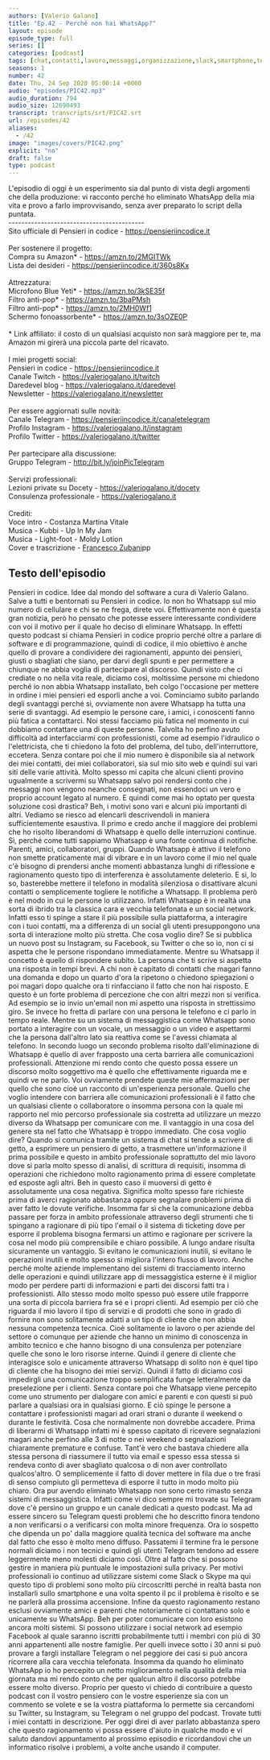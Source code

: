 ```yaml
---
authors: [Valerio Galano]
title: "Ep.42 - Perché non hai WhatsApp?"
layout: episode
episode_type: full
series: []
categories: [podcast]
tags: [chat,contatti,lavoro,messaggi,organizzazione,slack,smartphone,telegram,whatsapp]
seasons: 1
number: 42
date: Thu, 24 Sep 2020 05:00:14 +0000
audio: "episodes/PIC42.mp3"
audio_duration: 794
audio_size: 12690493
transcript: transcripts/srt/PIC42.srt
url: /episodes/42
aliases: 
  - /42
image: "images/covers/PIC42.png"
explicit: "no"
draft: false
type: podcast
---
```

L'episodio di oggi è un esperimento sia dal punto di vista degli argomenti che della produzione: vi racconto perché ho eliminato WhatsApp della mia vita e provo a farlo improvvisando, senza aver preparato lo script della puntata.<br />------------------------------------------<br />Sito ufficiale di Pensieri in codice - <a href="https://pensieriincodice.it" rel="noopener">https://pensieriincodice.it</a> <br /><br />Per sostenere il progetto:<br />Compra su Amazon* - <a href="https://amzn.to/2MGITWk" rel="noopener">https://amzn.to/2MGITWk</a>  <br />Lista dei desideri - <a href="https://pensieriincodice.it/360s8Kx" rel="noopener">https://pensieriincodice.it/360s8Kx</a> <br /><br />Attrezzatura:<br />Microfono Blue Yeti* - <a href="https://amzn.to/3kSE35f" rel="noopener">https://amzn.to/3kSE35f</a>  <br />Filtro anti-pop* - <a href="https://amzn.to/3baPMsh" rel="noopener">https://amzn.to/3baPMsh</a>  <br />Filtro anti-pop* - <a href="https://amzn.to/2MH0Wf1" rel="noopener">https://amzn.to/2MH0Wf1</a>  <br />Schermo fonoassorbente* - <a href="https://amzn.to/3sOZE0P" rel="noopener">https://amzn.to/3sOZE0P</a>  <br /><br />* Link affiliato: il costo di un qualsiasi acquisto non sarà maggiore per te, ma Amazon mi girerà una piccola parte del ricavato. <br /><br />I miei progetti social:<br />Pensieri in codice - <a href="https://pensieriincodice.it" rel="noopener">https://pensieriincodice.it</a> <br />Canale Twitch - <a href="https://valeriogalano.it/twitch" rel="noopener">https://valeriogalano.it/twitch</a> <br />Daredevel blog - <a href="https://valeriogalano.it/daredevel" rel="noopener">https://valeriogalano.it/daredevel</a> <br />Newsletter - <a href="https://valeriogalano.it/newsletter" rel="noopener">https://valeriogalano.it/newsletter</a> <br /><br />Per essere aggiornati sulle novità:<br />Canale Telegram - <a href="https://pensieriincodice.it/canaletelegram" rel="noopener">https://pensieriincodice.it/canaletelegram</a> <br />Profilo Instagram - <a href="https://valeriogalano.it/instagram" rel="noopener">https://valeriogalano.it/instagram</a> <br />Profilo Twitter - <a href="https://valeriogalano.it/twitter" rel="noopener">https://valeriogalano.it/twitter</a> <br /><br />Per partecipare alla discussione:<br />Gruppo Telegram - <a href="http://bit.ly/joinPicTelegram" rel="noopener">http://bit.ly/joinPicTelegram</a> <br /><br />Servizi professionali:<br />Lezioni private su Docety - <a href="https://valeriogalano.it/docety" rel="noopener">https://valeriogalano.it/docety</a> <br />Consulenza professionale - <a href="https://valeriogalano.it" rel="noopener">https://valeriogalano.it</a> <br /><br />Crediti:<br />Voce intro - Costanza Martina Vitale<br />Musica - Kubbi - Up In My Jam<br />Musica - Light-foot - Moldy Lotion<br />Cover e trascrizione - <a href="https://it.linkedin.com/in/francesco-zubani-5957081a6" rel="noopener">Francesco Zubani</a>pp

<!-- more -->

## Testo dell'episodio

Pensieri in codice. Idee dal mondo del software a cura di Valerio Galano.
Salve a tutti e bentornati su Pensieri in codice. Io non ho Whatsapp sul mio numero di cellulare e
chi se ne frega, direte voi. Effettivamente non è questa gran notizia, però ho pensato che potesse
essere interessante condividere con voi il motivo per il quale ho deciso di eliminare Whatsapp. In
effetti questo podcast si chiama Pensieri in codice proprio perché oltre a parlare di software e di
programmazione, quindi di codice, il mio obiettivo è anche quello di provare a condividere dei
ragionamenti, appunto dei pensieri, giusti o sbagliati che siano, per darvi degli spunti e
per permettere a chiunque ne abbia voglia di partecipare al discorso. Quindi visto che ci
crediate o no nella vita reale, diciamo così, moltissime persone mi chiedono perché io non
abbia Whatsapp installato, beh colgo l'occasione per mettere in ordine i miei pensieri ed esporli
anche a voi. Cominciamo subito parlando degli svantaggi perché sì, ovviamente non avere Whatsapp
ha tutta una serie di svantaggi. Ad esempio le persone care, i amici, i conoscenti fanno più
fatica a contattarci. Noi stessi facciamo più fatica nel momento in cui dobbiamo contattare
una di queste persone. Talvolta ho perfino avuto difficoltà ad interfacciarmi con professionisti,
come ad esempio l'idraulico o l'elettricista, che ti chiedono la foto del problema, del tubo,
dell'interruttore, eccetera. Senza contare poi che il mio numero è disponibile sia al network dei
miei contatti, dei miei collaboratori, sia sul mio sito web e quindi sui vari siti delle varie
attività. Molto spesso mi capita che alcuni clienti provino ugualmente a scrivermi su Whatsapp salvo
poi rendersi conto che i messaggi non vengono neanche consegnati, non essendoci un vero e
proprio account legato al numero. E quindi come mai ho optato per questa soluzione così drastica?
Beh, i motivi sono vari e alcuni più importanti di altri. Vediamo se riesco ad elencarli descrivendoli
in maniera sufficientemente esaustiva. Il primo e credo anche il maggiore dei problemi che ho
risolto liberandomi di Whatsapp è quello delle interruzioni continue. Sì, perché come tutti
sappiamo Whatsapp è una fonte continua di notifiche. Parenti, amici, collaboratori, gruppi.
Quando Whatsapp è attivo il telefono non smette praticamente mai di vibrare e in un lavoro come
il mio nel quale c'è bisogno di prendersi anche momenti abbastanza lunghi di riflessione e
ragionamento questo tipo di interferenza è assolutamente deleterio. E sì, lo so, basterebbe
mettere il telefono in modalità silenziosa o disattivare alcuni contatti o semplicemente
togliere le notifiche a Whatsapp. Il problema però è nel modo in cui le persone lo utilizzano.
Infatti Whatsapp è in realtà una sorta di ibrido tra la classica cara e vecchia telefonata e un
social network. Infatti esso ti spinge a stare il più possibile sulla piattaforma, a interagire con
i tuoi contatti, ma a differenza di un social gli utenti presuppongono una sorta di interazione
molto più stretta. Che cosa voglio dire? Se si pubblica un nuovo post su Instagram, su Facebook,
su Twitter o che so io, non ci si aspetta che le persone rispondano immediatamente. Mentre su
Whatsapp il concetto è quello di rispondere subito. La persona che ti scrive si aspetta
una risposta in tempi brevi. A chi non è capitato di contatti che magari fanno una domanda e dopo un
quarto d'ora la ripetono o chiedono spiegazioni o poi magari dopo qualche ora ti rinfacciano il
fatto che non hai risposto. E questo è un forte problema di percezione che con altri mezzi non
si verifica. Ad esempio se io invio un'email non mi aspetto una risposta in strettissimo giro. Se
invece ho fretta di parlare con una persona le telefono e ci parlo in tempo reale. Mentre su un
sistema di messaggistica come Whatsapp sono portato a interagire con un vocale, un messaggio o un video
e aspettarmi che la persona dall'altro lato sia reattiva come se l'avessi chiamata al telefono.
In secondo luogo un secondo problema risolto dall'eliminazione di Whatsapp è quello di aver
frapposto una certa barriera alle comunicazioni professionali. Attenzione mi rendo conto che
questo possa essere un discorso molto soggettivo ma è quello che effettivamente riguarda me e quindi
ve ne parlo. Voi ovviamente prendete queste mie affermazioni per quello che sono cioè un racconto
di un'esperienza personale. Quello che voglio intendere con barriera alle comunicazioni
professionali è il fatto che un qualsiasi cliente o collaboratore o insomma persona con la quale mi
rapporto nel mio percorso professionale sia costretta ad utilizzare un mezzo diverso da
Whatsapp per comunicare con me. Il vantaggio in una cosa del genere sta nel fatto che Whatsapp è
troppo immediato. Che cosa voglio dire? Quando si comunica tramite un sistema di chat si tende
a scrivere di getto, a esprimere un pensiero di getto, a trasmettere un'informazione il prima
possibile e questo in ambito professionale soprattutto del mio lavoro dove si parla molto
spesso di analisi, di scrittura di requisiti, insomma di operazioni che richiedono molto
ragionamento prima di essere completate ed esposte agli altri. Beh in questo caso il muoversi di
getto è assolutamente una cosa negativa. Significa molto spesso fare richieste prima di averci
ragionato abbastanza oppure segnalare problemi prima di aver fatto le dovute verifiche. Insomma
far sì che la comunicazione debba passare per forza in ambito professionale attraverso degli
strumenti che ti spingano a ragionare di più tipo l'email o il sistema di ticketing dove per esporre
il problema bisogna fermarsi un attimo e ragionare per scrivere la cosa nel modo più comprensibile
e chiaro possibile. A lungo andare risulta sicuramente un vantaggio. Si evitano le
comunicazioni inutili, si evitano le operazioni inutili e molto spesso si migliora l'intero
flusso di lavoro. Anche perché molte aziende implementano dei sistemi di tracciamento interno
delle operazioni e quindi utilizzare app di messaggistica esterne è il miglior modo per
perdere parti di informazioni e parti dei discorsi fatti tra i professionisti. Allo stesso modo molto
spesso può essere utile frapporre una sorta di piccola barriera fra sé e i propri clienti. Ad
esempio per ciò che riguarda il mio lavoro il tipo di servizi e di prodotti che sono in grado
di fornire non sono solitamente adatti a un tipo di cliente che non abbia nessuna competenza
tecnica. Cioè solitamente io lavoro o per aziende del settore o comunque per aziende
che hanno un minimo di conoscenza in ambito tecnico e che hanno bisogno di una consulenza
per potenziare quelle che sono le loro risorse interne. Quindi il genere di cliente che
interagisce solo e unicamente attraverso Whatsapp di solito non è quel tipo di cliente che ha
bisogno dei miei servizi. Quindi il fatto di diciamo così impedirgli una comunicazione
troppo semplificata funge letteralmente da preselezione per i clienti. Senza contare
poi che Whatsapp viene percepito come uno strumento per dialogare con amici e parenti
e con questi si può parlare a qualsiasi ora in qualsiasi giorno. E ciò spinge le persone a
contattare i professionisti magari ad orari strani o durante il weekend o durante le festività. Cosa
che normalmente non dovrebbe accadere. Prima di liberarmi di Whatsapp infatti mi è spesso
capitato di ricevere segnalazioni magari anche perfino alle 3 di notte o nei weekend o
segnalazioni chiaramente premature e confuse. Tant'è vero che bastava chiedere alla stessa
persona di riassumere il tutto via email e spesso essa stessa si rendeva conto di aver
sbagliato qualcosa o di non aver controllato qualcos'altro. O semplicemente il fatto di
dover mettere in fila due o tre frasi di senso compiuto gli permetteva di esporre il tutto in
modo molto più chiaro. Ora pur avendo eliminato Whatsapp non sono certo rimasto senza sistemi di
messaggistica. Infatti come vi dico sempre mi trovate su Telegram dove c'è persino un gruppo
e un canale dedicati a questo podcast. Ma ad essere sincero su Telegram questi problemi che
ho descritto finora tendono a non verificarsi o a verificarsi con molta minore frequenza. Ora
io sospetto che dipenda un po' dalla maggiore qualità tecnica del software ma anche dal
fatto che esso è molto meno diffuso. Passatemi il termine fra le persone normali diciamo i non
tecnici e quindi gli utenti Telegram tendono ad essere leggermente meno molesti diciamo così.
Oltre al fatto che si possono gestire in maniera più puntuale le impostazioni sulla privacy. Per
motivi professionali io continuo ad utilizzare sistemi come Slack o Skype ma qui questo tipo di
problemi sono molto più circoscritti perché in realtà basta non installarli sullo smartphone e
una volta spento il pc il problema è risolto e se ne parlerà alla prossima accensione.
Infine da questo ragionamento restano esclusi ovviamente amici e parenti che notoriamente ci
contattano solo e unicamente su WhatsApp. Beh per poter comunicare con loro esistono ancora molti
sistemi. Si possono utilizzare i social network ad esempio Facebook al quale saranno iscritti
probabilmente tutti i membri con più di 30 anni appartenenti alle nostre famiglie. Per quelli
invece sotto i 30 anni si può provare a fargli installare Telegram o nel peggiore dei casi si
può ancora ricorrere alla cara vecchia telefonata. Insomma da quando ho eliminato WhatsApp io ho
percepito un netto miglioramento nella qualità della mia giornata ma mi rendo conto che per
qualcun altro il discorso potrebbe essere molto diverso. Proprio per questo vi chiedo di contribuire
a questo podcast con il vostro pensiero con le vostre esperienze sia con un commento se
volete e se la vostra piattaforma lo permette sia cercandomi su Twitter, su Instagram, su Telegram
o nel gruppo del podcast. Trovate tutti i miei contatti in descrizione. Per oggi direi di aver
parlato abbastanza spero che questo ragionamento vi possa essere d'aiuto in qualche modo e vi
saluto dandovi appuntamento al prossimo episodio e ricordandovi che un informatico risolve i
problemi, a volte anche usando il computer.

